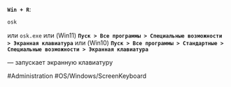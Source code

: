 **`Win + R`**:

```powershell
osk
```

или `osk.exe`
или (Win11) **`Пуск > Все программы > Специальные возможности > Экранная клавиатура`**
или (Win10) **`Пуск > Все программы > Стандартные > Специальные возможности > Экранная клавиатура`**

— запускает экранную клавиатуру

#Administration #OS/Windows/ScreenKeyboard